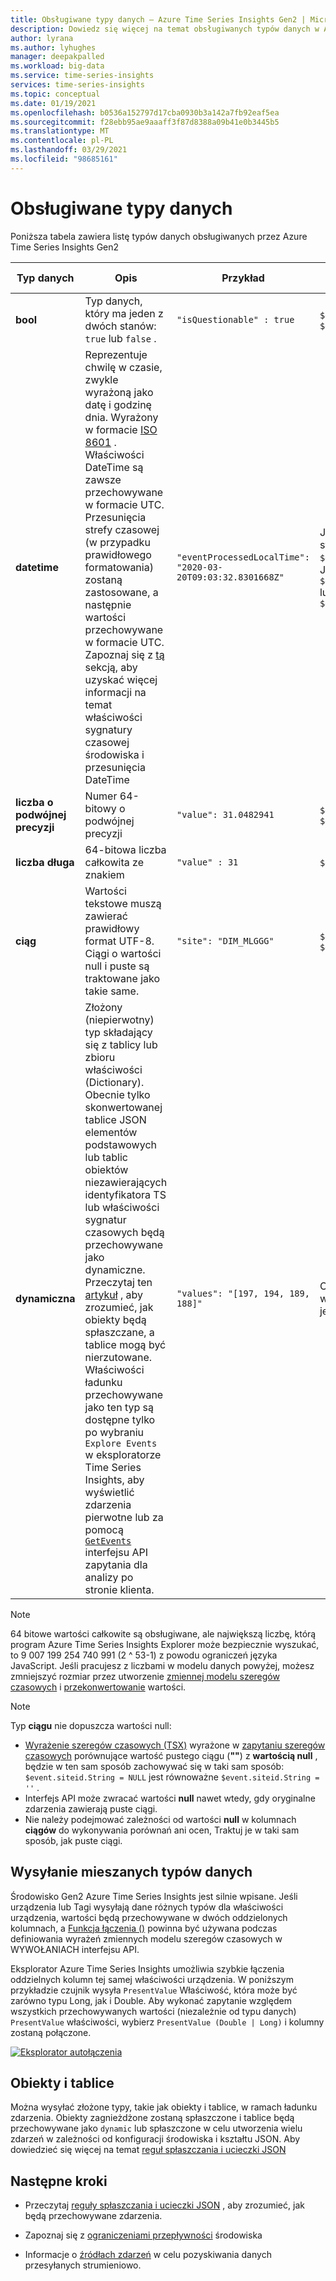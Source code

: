```yaml
---
title: Obsługiwane typy danych — Azure Time Series Insights Gen2 | Microsoft Docs
description: Dowiedz się więcej na temat obsługiwanych typów danych w Azure Time Series Insights Gen2.
author: lyrana
ms.author: lyhughes
manager: deepakpalled
ms.workload: big-data
ms.service: time-series-insights
services: time-series-insights
ms.topic: conceptual
ms.date: 01/19/2021
ms.openlocfilehash: b0536a152797d17cba0930b3a142a7fb92eaf5ea
ms.sourcegitcommit: f28ebb95ae9aaaff3f87d8388a09b41e0b3445b5
ms.translationtype: MT
ms.contentlocale: pl-PL
ms.lasthandoff: 03/29/2021
ms.locfileid: "98685161"
---
```

# <a name="supported-data-types"></a>Obsługiwane typy danych

Poniższa tabela zawiera listę typów danych obsługiwanych przez Azure Time Series Insights Gen2

| Typ danych | Opis | Przykład | [Składnia wyrażenia szeregów czasowych](/rest/api/time-series-insights/reference-time-series-expression-syntax) | Nazwa kolumny właściwości w Parquet
|---|---|---|---|---|
| **bool** | Typ danych, który ma jeden z dwóch stanów: `true` lub `false` . | `"isQuestionable" : true` | `$event.isQuestionable.Bool` lub `$event['isQuestionable'].Bool` | `isQuestionable_bool`
| **datetime** | Reprezentuje chwilę w czasie, zwykle wyrażoną jako datę i godzinę dnia. Wyrażony w formacie [ISO 8601](https://www.iso.org/iso-8601-date-and-time-format.html) . Właściwości DateTime są zawsze przechowywane w formacie UTC. Przesunięcia strefy czasowej (w przypadku prawidłowego formatowania) zostaną zastosowane, a następnie wartości przechowywane w formacie UTC. Zapoznaj się z [tą](concepts-streaming-ingestion-event-sources.md#event-source-timestamp) sekcją, aby uzyskać więcej informacji na temat właściwości sygnatury czasowej środowiska i przesunięcia DateTime | `"eventProcessedLocalTime": "2020-03-20T09:03:32.8301668Z"` |  Jeśli "eventProcessedLocalTime" jest sygnaturą czasową źródła zdarzeń: `$event.$ts` . Jeśli jest to inna Właściwość JSON: `$event.eventProcessedLocalTime.DateTime` lub `$event['eventProcessedLocalTime'].DateTime` | `eventProcessedLocalTime_datetime`
| **liczba o podwójnej precyzji** | Numer 64-bitowy o podwójnej precyzji  | `"value": 31.0482941` | `$event.value.Double` lub `$event['value'].Double` |  `value_double`
| **liczba długa** | 64-bitowa liczba całkowita ze znakiem  | `"value" : 31` | `$event.value.Long` lub `$event['value'].Long` |  `value_long`
| **ciąg** | Wartości tekstowe muszą zawierać prawidłowy format UTF-8. Ciągi o wartości null i puste są traktowane jako takie same. |  `"site": "DIM_MLGGG"`| `$event.site.String` lub `$event['site'].String`| `site_string`
| **dynamiczna** | Złożony (niepierwotny) typ składający się z tablicy lub zbioru właściwości (Dictionary). Obecnie tylko skonwertowanej tablice JSON elementów podstawowych lub tablic obiektów niezawierających identyfikatora TS lub właściwości sygnatur czasowych będą przechowywane jako dynamiczne. Przeczytaj ten [artykuł](./concepts-json-flattening-escaping-rules.md) , aby zrozumieć, jak obiekty będą spłaszczane, a tablice mogą być nierzutowane. Właściwości ładunku przechowywane jako ten typ są dostępne tylko po wybraniu `Explore Events` w eksploratorze Time Series Insights, aby wyświetlić zdarzenia pierwotne lub za pomocą [`GetEvents`](/rest/api/time-series-insights/dataaccessgen2/query/execute#getevents) interfejsu API zapytania dla analizy po stronie klienta. |  `"values": "[197, 194, 189, 188]"` | Odwoływanie się do typów dynamicznych w wyrażeniu szeregów czasowych nie jest jeszcze obsługiwane. | `values_dynamic`

> [!NOTE]
> 64 bitowe wartości całkowite są obsługiwane, ale największą liczbę, którą program Azure Time Series Insights Explorer może bezpiecznie wyszukać, to 9 007 199 254 740 991 (2 ^ 53-1) z powodu ograniczeń języka JavaScript. Jeśli pracujesz z liczbami w modelu danych powyżej, możesz zmniejszyć rozmiar przez utworzenie [zmiennej modelu szeregów czasowych](./concepts-variables.md#numeric-variables) i [przekonwertowanie](/rest/api/time-series-insights/reference-time-series-expression-syntax#conversion-functions) wartości.

> [!NOTE]
> Typ **ciągu** nie dopuszcza wartości null:
>
> * [Wyrażenie szeregów czasowych (TSX)](/rest/api/time-series-insights/reference-time-series-expression-syntax) wyrażone w [zapytaniu szeregów czasowych](/rest/api/time-series-insights/reference-query-apis) porównujące wartość pustego ciągu (**""**) z **wartością null** , będzie w ten sam sposób zachowywać się w taki sam sposób: `$event.siteid.String = NULL` jest równoważne `$event.siteid.String = ''` .
> * Interfejs API może zwracać wartości **null** nawet wtedy, gdy oryginalne zdarzenia zawierają puste ciągi.
> * Nie należy podejmować zależności od wartości **null** w kolumnach **ciągów** do wykonywania porównań ani ocen, Traktuj je w taki sam sposób, jak puste ciągi.

## <a name="sending-mixed-data-types"></a>Wysyłanie mieszanych typów danych

Środowisko Gen2 Azure Time Series Insights jest silnie wpisane. Jeśli urządzenia lub Tagi wysyłają dane różnych typów dla właściwości urządzenia, wartości będą przechowywane w dwóch oddzielonych kolumnach, a [Funkcja łączenia ()](/rest/api/time-series-insights/reference-time-series-expression-syntax#other-functions) powinna być używana podczas definiowania wyrażeń zmiennych modelu szeregów czasowych w WYWOŁANIACH interfejsu API.

Eksplorator Azure Time Series Insights umożliwia szybkie łączenia oddzielnych kolumn tej samej właściwości urządzenia. W poniższym przykładzie czujnik wysyła `PresentValue` Właściwość, która może być zarówno typu Long, jak i Double. Aby wykonać zapytanie względem wszystkich przechowywanych wartości (niezależnie od typu danych) `PresentValue` właściwości, wybierz `PresentValue (Double | Long)` i kolumny zostaną połączone.

[![Eksplorator autołączenia](media\concepts-supported-data-types/explorer-auto-coalesce-sample.png)](media\concepts-supported-data-types/explorer-auto-coalesce-sample.png#lightbox)

## <a name="objects-and-arrays"></a>Obiekty i tablice

Można wysyłać złożone typy, takie jak obiekty i tablice, w ramach ładunku zdarzenia. Obiekty zagnieżdżone zostaną spłaszczone i tablice będą przechowywane jako `dynamic` lub spłaszczone w celu utworzenia wielu zdarzeń w zależności od konfiguracji środowiska i kształtu JSON. Aby dowiedzieć się więcej na temat [reguł spłaszczania i ucieczki JSON](./concepts-json-flattening-escaping-rules.md)

## <a name="next-steps"></a>Następne kroki

* Przeczytaj [reguły spłaszczania i ucieczki JSON](./concepts-json-flattening-escaping-rules.md) , aby zrozumieć, jak będą przechowywane zdarzenia.

* Zapoznaj się z [ograniczeniami przepływności](./concepts-streaming-ingress-throughput-limits.md) środowiska

* Informacje o [źródłach zdarzeń](concepts-streaming-ingestion-event-sources.md) w celu pozyskiwania danych przesyłanych strumieniowo.
